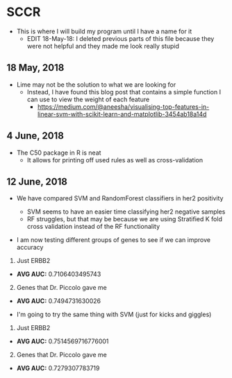 # SCCR

- This is where I will build my program until I have a name for it
  - EDIT 18-May-18: I deleted previous parts of this file because they were not helpful and they made me look really stupid

## 18 May, 2018

* Lime may not be the solution to what we are looking for
  * Instead, I have found this blog post that contains a simple function I can use to view the weight of each feature
    * https://medium.com/@aneesha/visualising-top-features-in-linear-svm-with-scikit-learn-and-matplotlib-3454ab18a14d

## 4 June, 2018

* The C50 package in R is neat
  * It allows for printing off used rules as well as cross-validation

## 12 June, 2018

* We have compared SVM and RandomForest classifiers in her2 positivity
  * SVM seems to have an easier time classifying her2 negative samples
  * RF struggles, but that may be because we are using Stratified K fold cross validation instead of the RF functionality

* I am now testing different groups of genes to see if we can improve accuracy

1. Just ERBB2
  * __AVG AUC:__ 0.7106403495743
2. Genes that Dr. Piccolo gave me
  * __AVG AUC:__ 0.7494731630026

* I'm going to try the same thing with SVM (just for kicks and giggles)

1. Just ERBB2
  * __AVG AUC:__ 0.7514569716776001
2. Genes that Dr. Piccolo gave me
  * __AVG AUC:__ 0.7279307783719
